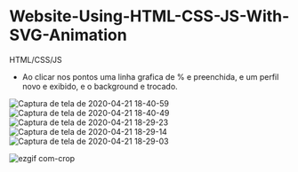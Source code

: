 # Website-Using-HTML-CSS-JS-With-SVG-Animation

HTML/CSS/JS

* Ao clicar nos pontos uma linha grafica de % e preenchida, e um perfil novo e exibido, e o background e trocado.



![Captura de tela de 2020-04-21 18-40-59](https://user-images.githubusercontent.com/46541402/79917064-2ee75380-8400-11ea-9d7e-59cd4962cf58.png)
![Captura de tela de 2020-04-21 18-40-49](https://user-images.githubusercontent.com/46541402/79917070-30b11700-8400-11ea-93ab-efaf7531cd88.png)
![Captura de tela de 2020-04-21 18-29-23](https://user-images.githubusercontent.com/46541402/79917071-31e24400-8400-11ea-940b-4e862625fb84.png)
![Captura de tela de 2020-04-21 18-29-14](https://user-images.githubusercontent.com/46541402/79917078-33ac0780-8400-11ea-83f2-10fe4246cdeb.png)
![Captura de tela de 2020-04-21 18-29-03](https://user-images.githubusercontent.com/46541402/79917080-34dd3480-8400-11ea-8a30-1b4cb5c05c41.png)



![ezgif com-crop](https://user-images.githubusercontent.com/46541402/79916598-66a1cb80-83ff-11ea-9e22-42fb98d4eab1.gif)
